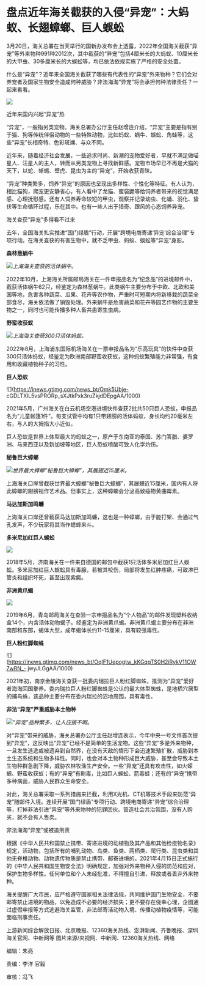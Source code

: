 # 盘点近年海关截获的入侵“异宠”：大蚂蚁、长翅蟑螂、巨人蜈蚣

3月20日，海关总署在当天举行的国新办发布会上透露，2022年全国海关截获“异宠”等外来物种991种2012次，其中截获的“异宠”包括4厘米长的大蚂蚁、10厘米长的大甲虫、30多厘米长的大蜈蚣等，均已依法依规实施了严格的安全处置。

什么是“异宠”？近年来全国海关截获了哪些有代表性的“异宠”外来物种？它们会对养宠者及国家生物安全造成何种威胁？非法海淘“异宠”将会承担何种法律责任？一起来看看。

![](https://inews.gtimg.com/news_bt/OTx7uMK2rlaJCTNkPSB9JrrOGC5BKAnYe3DUcO7YAwtMkAA/1000)

近年来国内兴起“异宠”热

“异宠”，一般指另类宠物。海关总署办公厅主任赵增连介绍，“异宠”主要是指有别于猫、狗等传统伴侣动物的一些特殊动物，比如蚂蚁、蜗牛、蜈蚣、角蛙等，这些“异宠”长相奇特、色彩斑斓、与众不同。

近年来，随着经济社会发展，一些追求时尚、新潮的宠物爱好者，早就不满足做喵星人、汪星人的主人，转而从另类宠物上寻找新鲜感。宠物市场早已不再是犬猫的天下，以蛇、蜥蜴、壁虎、昆虫为主的“异宠”，开始收获青睐。

“异宠”种类繁多，饲养“异宠”的原因也呈现出多样性、个性化等特征。有人认为，相比猫狗，爬宠更安静省心，有人看中了龙猫、蜜袋鼯等给饲养者带来的视觉满足感、心理抚慰感。还有人饲养寿命较短的甲虫，观察并记录幼虫、化蛹、羽化、蛰伏等生命循环过程，乐在其中。也有一些人出于猎奇、跟风的心态饲养异宠。

海关查获“异宠”多得看不过来

去年，全国海关扎实推进“国门绿盾”行动，开展“跨境电商寄递‘异宠’综合治理”专项行动。在海关查获的有害生物中，就不乏甲虫、蚂蚁、蜈蚣等“异宠”身影。

**森林葱蜗牛**

![](https://inews.gtimg.com/news_bt/OydL_WOS06G89eYiS5i3aH0eb8ekOMoi5twGX0F1S0iJEAA/1000)_上海海关查获的活体蜗牛。_

2022年10月，上海海关所属邮局海关在一件申报品名为“纪念品”的进境邮件中，截获活体蜗牛62只，经鉴定为森林葱蜗牛。此类蜗牛主要分布于中欧、北欧和美国等地，危害各种蔬菜、瓜果、花卉等农作物，严重时可短期内将新移栽的蔬菜全部食尽，海关依法做了销毁处理。外来蜗牛是危害蔬菜和花卉等园艺作物的主要生物之一，同时也可能传播多种人畜共患寄生虫病。

**野蛮收获蚁**

![](https://inews.gtimg.com/news_bt/OK-V1eesu7ZLj8zAAGoBzmcquxOLiTZTqKTQnxkRPx_MwAA/1000)_上海海关查获300只活体蚂蚁。_

2022年8月，上海浦东国际机场海关在一票申报品名为“乐高玩具”的快件中查获300只活体蚂蚁，经鉴定为欧洲南部野蛮收获蚁，这种蚂蚁繁殖能力非常强，有食用和收藏植物种子的习性。

**巨人恐蚁**

![](https://inews.gtimg.com/news_bt/Omk5Ubje-
cGDLTXlL5vsPRORp_sXJtkPxk3ruZkjdDEpgAA/1000)

2021年5月，广州海关在白云机场空港进境快件查获2批共50只巨人恐蚁，申报品名为“儿童帐篷1件”。每支试管中均有1只带翅膀的活体蚂蚁，身长均约20毫米左右，与人的大拇指大小近似。

巨人恐蚁是世界上体型最大的蚂蚁之一，原产于东南亚的泰国、苏门答腊、婆罗洲、马来西亚以及新加坡等地区，巨人恐蚁喷酸可致人化学灼伤。

**秘鲁巨大蟑螂**

![](https://inews.gtimg.com/news_bt/OjkOiE8khW8lm8Mkv7-ggSjQgoVI_EIzDEBWImkok24XIAA/1000)_世界最大蟑螂“秘鲁巨大蟑螂”，其展翅近15厘米。_

上海海关口岸曾截获世界最大蟑螂“秘鲁巨大蟑螂”，其展翅近15厘米，国内有人将此蟑螂的翅膀视作艺术品。但事实上，这种蟑螂会分泌高致癌物黄曲霉素。

**马达加斯加鸣蠊**

上海海关口岸还曾截获马达加斯加鸣蠊，这也是一种蟑螂，由于能打架、会通过气孔发声，不少玩家将其当作蟋蟀来斗。

**多米尼加红巨人蜈蚣**

![](https://inews.gtimg.com/news_bt/OLUkoQQLMJte57enQRPBdXBo9DN8hYbmvAxmtPDOeG-j4AA/1000)

2018年5月，济南海关在一件来自德国的邮包中截获1只活体多米尼加红巨人蜈蚣。多米尼加红巨人蜈蚣具有毒腺，若被其咬伤，局部将发生红肿疼痛，可致淋巴管炎和组织坏死，甚至出现紫癜。

**非洲黄爪蝎**

![](https://inews.gtimg.com/news_bt/O3ORrVmOANzVOaMb5nUChcntUIls3iFpLApSz6oWrgCbMAA/1000)

2019年6月，青岛邮局海关在查验一宗申报品名为“个人物品”的邮件发现塑料收纳盒14个，内含活体动物蝎子。经鉴定为非洲黄爪蝎。非洲黄爪蝎主要分布在非洲南部和东部，蝎体大型，成年蝎体长约11-15厘米，具有较强毒性。

**巨人粉红脚蜘蛛**

![](https://inews.gtimg.com/news_bt/OqIF1Uepogtw_kKGqqTS0H2iRykV11OW7wRN_-
jwyJLGgAA/1000)

2021年初，南京金陵海关查获一批委内瑞拉巨人粉红脚蜘蛛，推测为“异宠”爱好者海淘回国豢养。委内瑞拉巨人粉红脚蜘蛛是公认的最大体型蜘蛛，是地栖穴居型的捕鸟蛛，该品种主要分布在委内瑞拉的沼地周围，具有毒性。

**非法“异宠”严重威胁本土物种**

![](https://inews.gtimg.com/news_bt/Ottu7iYvpPvFmt1KUMGPqmXhACp57xuf8aRmlQe1jwZ1EAA/1000)_“异宠”品种繁多，让人应接不暇。_

对“异宠”带来的威胁，海关总署办公厅主任赵增连表示，今年中央一号文件首次提到“异宠”，这反映出“异宠”已经不是简单的生活宠物。这些“异宠”多是外来物种，一旦发生逃逸或被遗弃到自然界，在没有天敌的情形下会迅速繁殖扩散，威胁到本土生态系统和生物多样性。同时，也会对本土物种形成巨大威胁，甚至会导致本土生物种群急剧下降，威胁农林牧渔生产安全。一些“异宠”还具有攻击性，如火蝾螈、野蛮收获蚁；有的“异宠”有剧毒，比如巨人蜈蚣、箭毒蛙；还有的“异宠”携带多种病菌，威胁人民群众生命安全。

对此，海关总署采取一系列措施来拦截，利用X光机、CT机等技术手段来防范“异宠”随邮件入境。连续开展“国门绿盾”专项行动、跨境电商寄递“异宠”综合治理等，打掉非法引进“异宠”等外来物种的犯罪团伙。营造社会共治氛围，没有人购买，就不会有人售卖。

非法海淘“异宠”或被追刑责

根据《中华人民共和国禁止携带、寄递进境的动植物及其产品和其他检疫物名录》规定，活动物，包括所有的哺乳动物、鸟类、鱼类、两栖类、爬行类、昆虫类和其他无脊椎动物、动物遗传物质是禁止携带、邮寄进境的。2021年4月15日正式施行的《中华人民共和国生物安全法》明确规定，加强对外来物种入侵的防范和应对，保护生物多样性。任何单位和个人未经批准，不得擅自引进、释放或者丢弃外来物种。

海关提醒广大市民，应严格遵守国家相关法律法规，共同维护国门生物安全，不要邮寄禁止进境的物品，以免造成不必要的经济损失；更不要存在侥幸心理，企图通过虚假申报等方式逃避海关监管，非法邮寄活动物入境、传播动植物疫情等，可能面临刑事责任。

上游新闻综合解放日报、北京晚报、12360海关热线、澎湃新闻、齐鲁晚报、深圳海关官网、中新网等 图片来源/央视网、中新网、12360海关热线、网络

编辑：朱亮

责编：李洋 官毅

审核：冯飞

